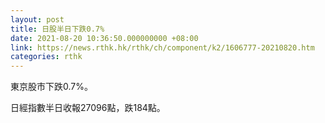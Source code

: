 ```yaml
---
layout: post
title: 日股半日下跌0.7%
date: 2021-08-20 10:36:50.000000000 +08:00
link: https://news.rthk.hk/rthk/ch/component/k2/1606777-20210820.htm
categories: rthk
---
```


東京股市下跌0.7%。

日經指數半日收報27096點，跌184點。

